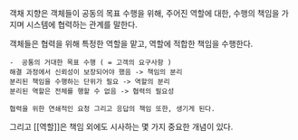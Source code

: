 객채 지향은 객체들이 공동의 목표 수행을 위해,
주어진 역할에 대한, 수행의 책임을 가지며 시스템에 협력하는 관계를 말한다.

객체들은 협력을 위해 특정한 역할을 맡고, 역할에 적합한 책임을 수행한다.
```
-  공통의 거대한 목표 수행 ( = 고객의 요구사항 )
해결 과정에서 신뢰성이 보장되어야 했음 -> 책임의 분리
분리된 책임을 수행하는 단위가 필요 -> 역할의 분리
분리된 역할은 전체를 행할 수 없음 -> 협력의 필요성

협력을 위한 연쇄적인 요청 그리고 응답의 책임 또한, 생기게 된다.
```

그리고 [[역할]]은 책임 외에도 시사하는 몇 가지 중요한 개념이 있다.